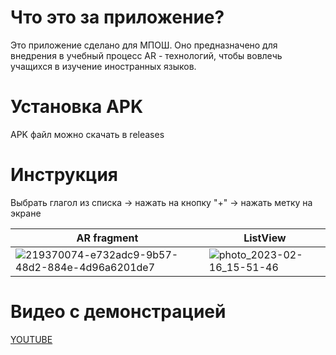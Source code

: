 # Что это за приложение?
Это приложение сделано для МПОШ. Оно предназначено для внедрения в учебный процесс AR - технологий, чтобы вовлечь учащихся
в изучение иностранных языков.

# Установка APK
APK файл можно скачать в releases

# Инструкция
Выбрать глагол из списка -> нажать на кнопку "+" -> нажать метку на экране

| AR fragment      | ListView      |
|------------|-------------|
| ![219370074-e732adc9-9b57-48d2-884e-4d96a6201de7](https://user-images.githubusercontent.com/98403946/219372044-9796be50-e4a4-483b-8037-f4383897b4f2.jpg) | ![photo_2023-02-16_15-51-46](https://user-images.githubusercontent.com/98403946/219372791-21b4defb-fc79-4821-9fb3-7099bc124989.jpg) |

# Видео с демонстрацией
[YOUTUBE](https://www.youtube.com/watch?v=Qhz0HCEG74o)
